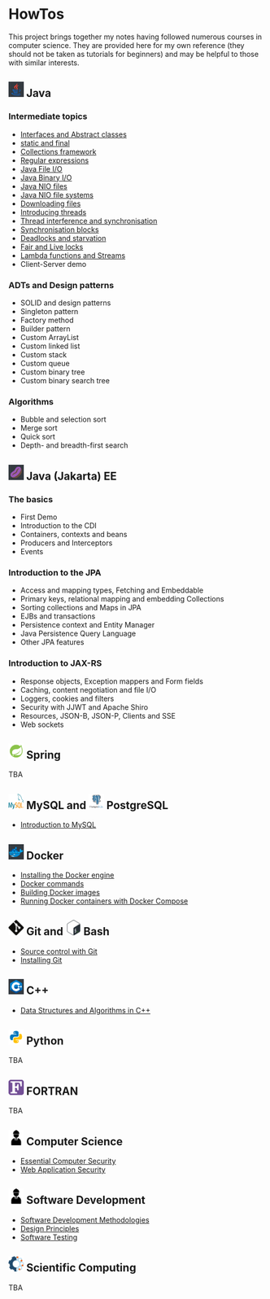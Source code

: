 <link rel="shortcut icon" type="image/x-icon" href="./images/favicon.ico">

# HowTos #

This project brings together my notes having followed numerous courses in computer science. They are provided here for my own reference (they should not be taken as tutorials for beginners) and may be helpful to those with similar interests.

## <img src="./images/icons8-java.svg" width="30" height="30"> Java ##

### Intermediate topics

+ [Interfaces and Abstract classes](./Java/InterfacesAndAbstractClasses.md)
+ [static and final](./Java/StaticAndFinal.md)
+ [Collections framework](./Java/CollectionsFramework.md)
+ [Regular expressions](./Java/RegularExpressions.md)
+ [Java File I/O](./Java/JavaFileIO.md)
+ [Java Binary I/O](./Java/JavaBinaryIO.md)
+ [Java NIO files](./Java/JavaNIO.md)
+ [Java NIO file systems](./Java/JavaNIOFileSystems.md)
+ [Downloading files](./Java/DownloadingFiles.md)
+ [Introducing threads](./Java/IntroducingThreads.md)
+ [Thread interference and synchronisation](./Java/ThreadInterferenceAndSynchronisation.md)
+ [Synchronisation blocks](./Java/SynchronisationBlocks.md)
+ [Deadlocks and starvation](./Java/Deadlocks.md)
+ [Fair and Live locks](./Java/FairAndLiveLocks.md)
+ [Lambda functions and Streams](./Java/LambdaFunctionsAndStreams.md)
+ Client-Server demo

### ADTs and Design patterns

+ SOLID and design patterns
+ Singleton pattern
+ Factory method
+ Builder pattern
+ Custom ArrayList
+ Custom linked list
+ Custom stack
+ Custom queue
+ Custom binary tree
+ Custom binary search tree

### Algorithms

+ Bubble and selection sort
+ Merge sort
+ Quick sort
+ Depth- and breadth-first search  

## <img src="./images/icons8-java-bean.svg" width="30" height="30"> Java (Jakarta) EE ##

### The basics

+ First Demo
+ Introduction to the CDI
+ Containers, contexts and beans
+ Producers and Interceptors
+ Events

### Introduction to the JPA

+ Access and mapping types, Fetching and Embeddable
+ Primary keys, relational mapping and embedding Collections
+ Sorting collections and Maps in JPA
+ EJBs and transactions
+ Persistence context and Entity Manager
+ Java Persistence Query Language
+ Other JPA features

### Introduction to JAX-RS

+ Response objects, Exception mappers and Form fields
+ Caching, content negotiation and file I/O
+ Loggers, cookies and filters
+ Security with JJWT and Apache Shiro
+ Resources, JSON-B, JSON-P, Clients and SSE
+ Web sockets

## <img src="./images/icons8-spring-logo.svg" width="30" height="30"> Spring ##

TBA 

## <img src="./images/mysql-icon.svg" width="30" height="30"> MySQL and <img src="./images/postgresql-vertical.svg" width="30" height="30"> PostgreSQL ##

+ [Introduction to MySQL](https://jfspps.github.io/MySQL-notes)

## <img src="./images/icons8-docker.svg" width="30" height="30"> Docker ##

+ [Installing the Docker engine](./Docker/Installation.md)
+ [Docker commands](./Docker/KeyCommands.md)
+ [Building Docker images](./Docker/Dockerfiles.md)
+ [Running Docker containers with Docker Compose](./Docker/DockerCompose.md)

## <img src="./images/Git-Icon-Black.svg" width="30" height="30"> Git and <img src="./images/Bash_Logo_Colored.svg" width="30" height="30"> Bash ##

+ [Source control with Git](./Git/Introduction.md)
+ [Installing Git](./Git/Installation.md)

## <img src="./images/icons8-c++.svg" width="30" height="30"> C++ ##

+ [Data Structures and Algorithms in C++](https://jfspps.github.io/Data-Structures-and-Algorithms)

## <img src="./images/icons8-python.svg" width="30" height="30"> Python ##

TBA

## <img src="./images/Fortran_logo.svg" width="30" height="30"> FORTRAN ##

TBA

## <img src="./images/engineer-281.svg" width="30" height="30"> Computer Science ##

+ [Essential Computer Security](./ComputerScience/ComputerSecurity.md)
+ [Web Application Security](./ComputerScience/WebApplicationSecurity.md)

## <img src="./images/engineer-281.svg" width="30" height="30"> Software Development ##

+ [Software Development Methodologies](./SoftwareEngineering/Methdologies.md)
+ [Design Principles](./SoftwareEngineering/DesignPrinciples.md)
+ [Software Testing](./SoftwareEngineering/SoftwareTesting.md)

## <img src="./images/comp_sci.png" width="30" height="30"> Scientific Computing ##

TBA